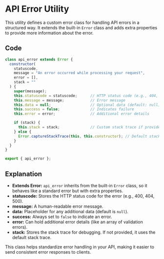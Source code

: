 # API Error Utility

This utility defines a custom error class for handling API errors in a structured way. It extends the built-in `Error` class and adds extra properties to provide more information about the error.

## Code

```js
class api_error extends Error {
  constructor(
    statuscode,
    message = "An error occurred while processing your request",
    error = [],
    stack = ""
  ) {
    super(message);
    this.statuscode = statuscode;      // HTTP status code (e.g., 404, 500)
    this.message = message;            // Error message
    this.data = null;                  // Optional data (default: null)
    this.success = false;              // Indicates failure
    this.error = error;                // Additional error details

    if (stack) {
      this.stack = stack;              // Custom stack trace if provided
    } else {
      Error.captureStackTrace(this, this.constructor); // Default stack trace
    }
  }
}

export { api_error };
```

## Explanation

- **Extends Error:** `api_error` inherits from the built-in `Error` class, so it behaves like a standard error but with extra properties.
- **statuscode:** Stores the HTTP status code for the error (e.g., 400, 404, 500).
- **message:** A human-readable error message.
- **data:** Placeholder for any additional data (default is `null`).
- **success:** Always set to `false` to indicate an error.
- **error:** Can hold additional error details (like an array of validation errors).
- **stack:** Stores the stack trace for debugging. If not provided, it uses the default stack trace.

This class helps standardize error handling in your API, making it easier to send consistent error responses to clients.